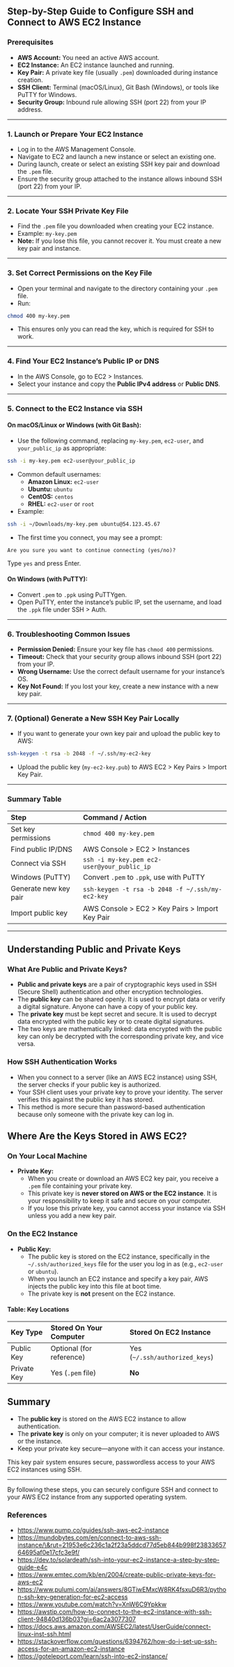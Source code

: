 ## Step-by-Step Guide to Configure SSH and Connect to AWS EC2 Instance

### Prerequisites

- **AWS Account:** You need an active AWS account.
- **EC2 Instance:** An EC2 instance launched and running.
- **Key Pair:** A private key file (usually `.pem`) downloaded during instance creation.
- **SSH Client:** Terminal (macOS/Linux), Git Bash (Windows), or tools like PuTTY for Windows.
- **Security Group:** Inbound rule allowing SSH (port 22) from your IP address.

---

### 1. Launch or Prepare Your EC2 Instance

- Log in to the AWS Management Console.
- Navigate to EC2 and launch a new instance or select an existing one.
- During launch, create or select an existing SSH key pair and download the `.pem` file.
- Ensure the security group attached to the instance allows inbound SSH (port 22) from your IP.

---

### 2. Locate Your SSH Private Key File

- Find the `.pem` file you downloaded when creating your EC2 instance.
- Example: `my-key.pem`
- **Note:** If you lose this file, you cannot recover it. You must create a new key pair and instance.

---

### 3. Set Correct Permissions on the Key File

- Open your terminal and navigate to the directory containing your `.pem` file.
- Run:

```bash
chmod 400 my-key.pem
```

- This ensures only you can read the key, which is required for SSH to work.

---

### 4. Find Your EC2 Instance’s Public IP or DNS

- In the AWS Console, go to EC2 > Instances.
- Select your instance and copy the **Public IPv4 address** or **Public DNS**.

---

### 5. Connect to the EC2 Instance via SSH

#### On macOS/Linux or Windows (with Git Bash):

- Use the following command, replacing `my-key.pem`, `ec2-user`, and `your_public_ip` as appropriate:

```bash
ssh -i my-key.pem ec2-user@your_public_ip
```

- Common default usernames:
    - **Amazon Linux:** `ec2-user`
    - **Ubuntu:** `ubuntu`
    - **CentOS:** `centos`
    - **RHEL:** `ec2-user` or `root`
- Example:

```bash
ssh -i ~/Downloads/my-key.pem ubuntu@54.123.45.67
```

- The first time you connect, you may see a prompt:

```
Are you sure you want to continue connecting (yes/no)?
```

Type `yes` and press Enter.


#### On Windows (with PuTTY):

- Convert `.pem` to `.ppk` using PuTTYgen.
- Open PuTTY, enter the instance’s public IP, set the username, and load the `.ppk` file under SSH > Auth.

---

### 6. Troubleshooting Common Issues

- **Permission Denied:** Ensure your key file has `chmod 400` permissions.
- **Timeout:** Check that your security group allows inbound SSH (port 22) from your IP.
- **Wrong Username:** Use the correct default username for your instance’s OS.
- **Key Not Found:** If you lost your key, create a new instance with a new key pair.

---

### 7. (Optional) Generate a New SSH Key Pair Locally

- If you want to generate your own key pair and upload the public key to AWS:

```bash
ssh-keygen -t rsa -b 2048 -f ~/.ssh/my-ec2-key
```

- Upload the public key (`my-ec2-key.pub`) to AWS EC2 > Key Pairs > Import Key Pair.

---

### Summary Table

| Step | Command / Action |
| :-- | :-- |
| Set key permissions | `chmod 400 my-key.pem` |
| Find public IP/DNS | AWS Console > EC2 > Instances |
| Connect via SSH | `ssh -i my-key.pem ec2-user@your_public_ip` |
| Windows (PuTTY) | Convert `.pem` to `.ppk`, use with PuTTY |
| Generate new key pair | `ssh-keygen -t rsa -b 2048 -f ~/.ssh/my-ec2-key` |
| Import public key | AWS Console > EC2 > Key Pairs > Import Key Pair |


---

## Understanding Public and Private Keys

### What Are Public and Private Keys?

- **Public and private keys** are a pair of cryptographic keys used in SSH (Secure Shell) authentication and other encryption technologies.
- The **public key** can be shared openly. It is used to encrypt data or verify a digital signature. Anyone can have a copy of your public key.
- The **private key** must be kept secret and secure. It is used to decrypt data encrypted with the public key or to create digital signatures.
- The two keys are mathematically linked: data encrypted with the public key can only be decrypted with the corresponding private key, and vice versa.


### How SSH Authentication Works

- When you connect to a server (like an AWS EC2 instance) using SSH, the server checks if your public key is authorized.
- Your SSH client uses your private key to prove your identity. The server verifies this against the public key it has stored.
- This method is more secure than password-based authentication because only someone with the private key can log in.


## Where Are the Keys Stored in AWS EC2?

### On Your Local Machine

- **Private Key:**
    - When you create or download an AWS EC2 key pair, you receive a `.pem` file containing your private key.
    - This private key is **never stored on AWS or the EC2 instance**. It is your responsibility to keep it safe and secure on your computer.
    - If you lose this private key, you cannot access your instance via SSH unless you add a new key pair.


### On the EC2 Instance

- **Public Key:**
    - The public key is stored on the EC2 instance, specifically in the `~/.ssh/authorized_keys` file for the user you log in as (e.g., `ec2-user` or `ubuntu`).
    - When you launch an EC2 instance and specify a key pair, AWS injects the public key into this file at boot time.
    - The private key is **not** present on the EC2 instance.


#### Table: Key Locations

| Key Type    | Stored On Your Computer  | Stored On EC2 Instance         |
| :---------- | :----------------------- | :----------------------------- |
| Public Key  | Optional (for reference) | Yes (`~/.ssh/authorized_keys`) |
| Private Key | Yes (`.pem` file)        | **No**                         |

## Summary

- The **public key** is stored on the AWS EC2 instance to allow authentication.
- The **private key** is only on your computer; it is never uploaded to AWS or the instance.
- Keep your private key secure—anyone with it can access your instance.

This key pair system ensures secure, passwordless access to your AWS EC2 instances using SSH.


---

By following these steps, you can securely configure SSH and connect to your AWS EC2 instance from any supported operating system.

### References

- https://www.pump.co/guides/ssh-aws-ec2-instance
- https://mundobytes.com/en/connect-to-aws-ssh-instance/\&rut=21953e6c236c1a2f23a5ddcd77d5eb844b998f2383365764695af0e17cfc3e9f/
- https://dev.to/solardeath/ssh-into-your-ec2-instance-a-step-by-step-guide-e4c
- https://www.emtec.com/kb/en/2004/create-public-private-keys-for-aws-ec2
- https://www.pulumi.com/ai/answers/8GTiwEMxcW8RK4fsxuD6R3/python-ssh-key-generation-for-ec2-access
- https://www.youtube.com/watch?v=XnW6C9Ypkkw
- https://awstip.com/how-to-connect-to-the-ec2-instance-with-ssh-client-94840d136b03?gi=6ac2a3077307
- https://docs.aws.amazon.com/AWSEC2/latest/UserGuide/connect-linux-inst-ssh.html
- https://stackoverflow.com/questions/6394762/how-do-i-set-up-ssh-access-for-an-amazon-ec2-instance
- https://goteleport.com/learn/ssh-into-ec2-instance/

